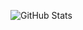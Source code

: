 ![GitHub Stats](https://github-readme-stats.vercel.app/api?username=redstonedesigner&count_private=true&show_icons=true)
